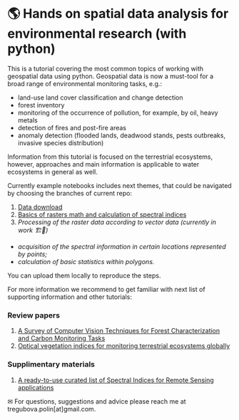 # 🌎 Hands on spatial data analysis for environmental research (with python)
This is a tutorial covering the most common topics of working with geospatial data using python. Geospatial data is now a must-tool for a broad range of environmental monitoring tasks, e.g.:
* land-use land cover classification and change detection <br>
* forest inventory <br>
* monitoring of the occurrence of pollution, for example, by oil, heavy metals <br>
* detection of fires and post-fire areas <br>
* anomaly detection (flooded lands, deadwood stands, pests outbreaks, invasive species distribution) <br>

Information from this tutorial is focused on the terrestrial ecosystems, however, approaches and main information is applicable to water ecosystems in general as well.

Currently example notebooks includes next themes, that could be navigated by choosing the branches of current repo: 

1) [Data download](https://github.com/po1line/hands-on-spatial-data-analysis/tree/data-download) <br>
2) [Basics of rasters math and calculation of spectral indices](https://github.com/po1line/hands-on-spatial-data-analysis/tree/data-vis)   <br>
3) *Processing of the raster data according to vector data (currently in work 🏗🚧)*  <br> 
* *acquisition of the spectral information in certain locations represented by points;*  <br>
* *calculation of basic statistics within polygons.* <br>

You can upload them locally to reproduce the steps. 

For more information we recommend to get familiar with next list of supporting information and other tutorials: <br>
### Review papers
1) [A Survey of Computer Vision Techniques for Forest Characterization and Carbon Monitoring Tasks](https://doi.org/10.3390/rs14225861) <br>
2) [Optical vegetation indices for monitoring terrestrial ecosystems globally](https://doi.org/10.1038/s43017-022-00298-5)

### Supplimentary materials
1) [A ready-to-use curated list of Spectral Indices for Remote Sensing applications](https://github.com/awesome-spectral-indices/awesome-spectral-indices)


 ✉ For questions, suggestions and advice please reach me at tregubova.polin[at]gmail.com. 
